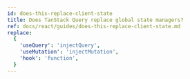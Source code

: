 ```yaml
---
id: does-this-replace-client-state
title: Does TanStack Query replace global state managers?
ref: docs/react/guides/does-this-replace-client-state.md
replace:
  {
    'useQuery': 'injectQuery',
    'useMutation': 'injectMutation',
    'hook': 'function',
  }
---
```

